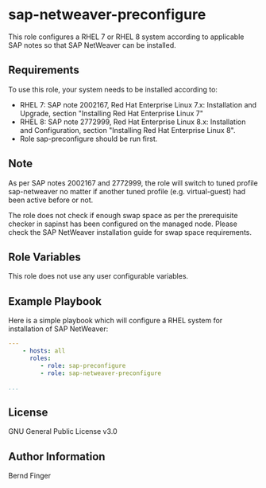 sap-netweaver-preconfigure
================

This role configures a RHEL 7 or RHEL 8 system according to applicable SAP notes so that SAP NetWeaver can be installed.

Requirements
------------

To use this role, your system needs to be installed according to:
- RHEL 7: SAP note 2002167, Red Hat Enterprise Linux 7.x: Installation and Upgrade, section "Installing Red Hat Enterprise Linux 7"
- RHEL 8: SAP note 2772999, Red Hat Enterprise Linux 8.x: Installation and Configuration, section "Installing Red Hat Enterprise Linux 8".
- Role sap-preconfigure should be run first.

Note
----
As per SAP notes 2002167 and 2772999, the role will switch to tuned profile sap-netweaver no matter if another tuned profile (e.g. virtual-guest) had been active before or not.

The role does not check if enough swap space as per the prerequisite checker in sapinst has been configured on the managed node. Please check the SAP NetWeaver installation guide for swap space requirements.

Role Variables
--------------

This role does not use any user configurable variables.

Example Playbook
----------------

Here is a simple playbook which will configure a RHEL system for installation of SAP NetWeaver:

```yaml
---
    - hosts: all
      roles:
         - role: sap-preconfigure
         - role: sap-netweaver-preconfigure

...
```

License
-------

GNU General Public License v3.0

Author Information
------------------

Bernd Finger
